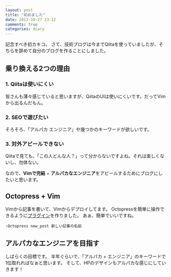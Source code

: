 ```yaml
---
layout: post
title: "初めました"
date: 2013-10-27 23:12
comments: true
categories: diary
---
```


記念すべき初カキコ。
さて、技術ブログは今までQiitaを使っていましたが、そちらを辞めて自分のブログを作ることにしました。

## 乗り換える2つの理由

<!-- more -->

### 1. Qiitaは使いにくい

皆さんも薄々感じていると思いますが、QiitaのUIは使いにくいです。だってVimから出るんだもん。

### 2. SEOで遊びたい

そろそろ、「アルパカ エンジニア」や幾つかのキーワードが欲しいです。

### 3. 対外アピールできない

Qiitaで見ても、「この人どんな人？」って分からないですよね。それは楽しくないし、勿体ない。


なので、**Vimで完結** + **アルパカなエンジニア**をアピールするためにブログにしたいと思います。

## Octopress + Vim

Vimから記事を書いて、Vimからデプロイしてます。
Octopressを簡単に操作できるように[プラグイン]( https://github.com/alpaca-tc/alpaca_octopress.vim )を作りました。
あぁ、簡単でいいですね。

`:Octopress new_post 新しい記事の名前`

## アルパカなエンジニアを目指す

しばらくの目標です。
半年ぐらいで、「アルパカ + エンジニア」のキーワードで1位取れればなぁと思います。
そして、HPのデザインもアルパカな感じにしていきます！
